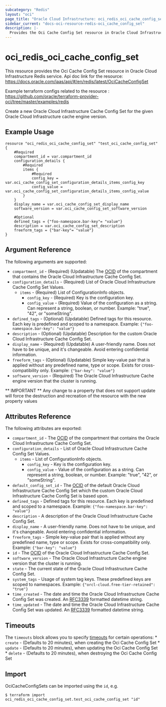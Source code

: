 ```yaml
---
subcategory: "Redis"
layout: "oci"
page_title: "Oracle Cloud Infrastructure: oci_redis_oci_cache_config_set"
sidebar_current: "docs-oci-resource-redis-oci_cache_config_set"
description: |-
  Provides the Oci Cache Config Set resource in Oracle Cloud Infrastructure Redis service
---
```


# oci_redis_oci_cache_config_set
This resource provides the Oci Cache Config Set resource in Oracle Cloud Infrastructure Redis service.
Api doc link for the resource: https://docs.oracle.com/iaas/api/#/en/redis/latest/OciCacheConfigSet

Example terraform configs related to the resource : https://github.com/oracle/terraform-provider-oci/tree/master/examples/redis

Create a new Oracle Cloud Infrastructure Cache Config Set for the given Oracle Cloud Infrastructure cache engine version.


## Example Usage

```hcl
resource "oci_redis_oci_cache_config_set" "test_oci_cache_config_set" {
	#Required
	compartment_id = var.compartment_id
	configuration_details {
		#Required
		items {
			#Required
			config_key = var.oci_cache_config_set_configuration_details_items_config_key
			config_value = var.oci_cache_config_set_configuration_details_items_config_value
		}
	}
	display_name = var.oci_cache_config_set_display_name
	software_version = var.oci_cache_config_set_software_version

	#Optional
	defined_tags = {"foo-namespace.bar-key"= "value"}
	description = var.oci_cache_config_set_description
	freeform_tags = {"bar-key"= "value"}
}
```

## Argument Reference

The following arguments are supported:

* `compartment_id` - (Required) (Updatable) The [OCID](https://docs.cloud.oracle.com/iaas/Content/General/Concepts/identifiers.htm#Oracle) of the compartment that contains the Oracle Cloud Infrastructure Cache Config Set.
* `configuration_details` - (Required) List of Oracle Cloud Infrastructure Cache Config Set Values.
	* `items` - (Required) List of ConfigurationInfo objects.
		* `config_key` - (Required) Key is the configuration key.
		* `config_value` - (Required) Value of the configuration as a string. Can represent a string, boolean, or number. Example: "true", "42", or "someString". 
* `defined_tags` - (Optional) (Updatable) Defined tags for this resource. Each key is predefined and scoped to a namespace. Example: `{"foo-namespace.bar-key": "value"}` 
* `description` - (Optional) (Updatable) Description for the custom Oracle Cloud Infrastructure Cache Config Set.
* `display_name` - (Required) (Updatable) A user-friendly name. Does not have to be unique, and it's changeable. Avoid entering confidential information.
* `freeform_tags` - (Optional) (Updatable) Simple key-value pair that is applied without any predefined name, type or scope. Exists for cross-compatibility only. Example: `{"bar-key": "value"}` 
* `software_version` - (Required) The Oracle Cloud Infrastructure Cache engine version that the cluster is running.


** IMPORTANT **
Any change to a property that does not support update will force the destruction and recreation of the resource with the new property values

## Attributes Reference

The following attributes are exported:

* `compartment_id` - The [OCID](https://docs.cloud.oracle.com/iaas/Content/General/Concepts/identifiers.htm#Oracle) of the compartment that contains the Oracle Cloud Infrastructure Cache Config Set.
* `configuration_details` - List of Oracle Cloud Infrastructure Cache Config Set Values.
	* `items` - List of ConfigurationInfo objects.
		* `config_key` - Key is the configuration key.
		* `config_value` - Value of the configuration as a string. Can represent a string, boolean, or number. Example: "true", "42", or "someString". 
* `default_config_set_id` - The [OCID](https://docs.cloud.oracle.com/iaas/Content/General/Concepts/identifiers.htm#Oracle) of the default Oracle Cloud Infrastructure Cache Config Set which the custom Oracle Cloud Infrastructure Cache Config Set is based upon.
* `defined_tags` - Defined tags for this resource. Each key is predefined and scoped to a namespace. Example: `{"foo-namespace.bar-key": "value"}` 
* `description` - A description of the Oracle Cloud Infrastructure Cache Config Set.
* `display_name` - A user-friendly name. Does not have to be unique, and it's changeable. Avoid entering confidential information.
* `freeform_tags` - Simple key-value pair that is applied without any predefined name, type or scope. Exists for cross-compatibility only. Example: `{"bar-key": "value"}` 
* `id` - The [OCID](https://docs.cloud.oracle.com/iaas/Content/General/Concepts/identifiers.htm#Oracle) of the Oracle Cloud Infrastructure Cache Config Set.
* `software_version` - The Oracle Cloud Infrastructure Cache engine version that the cluster is running.
* `state` - The current state of the Oracle Cloud Infrastructure Cache Config Set.
* `system_tags` - Usage of system tag keys. These predefined keys are scoped to namespaces. Example: `{"orcl-cloud.free-tier-retained": "true"}` 
* `time_created` - The date and time the Oracle Cloud Infrastructure Cache Config Set was created. An [RFC3339](https://datatracker.ietf.org/doc/html/rfc3339) formatted datetime string.
* `time_updated` - The date and time the Oracle Cloud Infrastructure Cache Config Set was updated. An [RFC3339](https://datatracker.ietf.org/doc/html/rfc3339) formatted datetime string.

## Timeouts

The `timeouts` block allows you to specify [timeouts](https://registry.terraform.io/providers/oracle/oci/latest/docs/guides/changing_timeouts) for certain operations:
	* `create` - (Defaults to 20 minutes), when creating the Oci Cache Config Set
	* `update` - (Defaults to 20 minutes), when updating the Oci Cache Config Set
	* `delete` - (Defaults to 20 minutes), when destroying the Oci Cache Config Set


## Import

OciCacheConfigSets can be imported using the `id`, e.g.

```
$ terraform import oci_redis_oci_cache_config_set.test_oci_cache_config_set "id"
```

